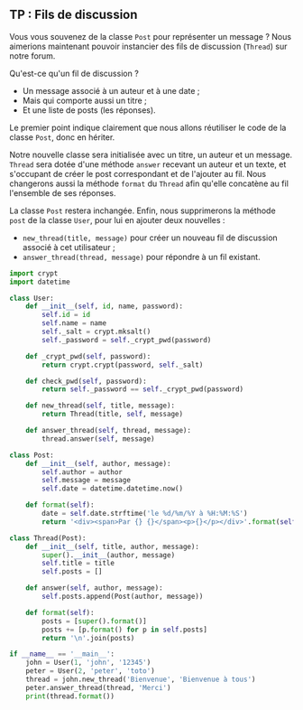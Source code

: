 ## TP : Fils de discussion

Vous vous souvenez de la classe `Post` pour représenter un message ?
Nous aimerions maintenant pouvoir instancier des fils de discussion (`Thread`) sur notre forum.

Qu'est-ce qu'un fil de discussion ?

* Un message associé à un auteur et à une date ;
* Mais qui comporte aussi un titre ;
* Et une liste de posts (les réponses).

Le premier point indique clairement que nous allons réutiliser le code de la classe `Post`, donc en hériter.

Notre nouvelle classe sera initialisée avec un titre, un auteur et un message.
`Thread` sera dotée d'une méthode `answer` recevant un auteur et un texte, et s'occupant de créer le post correspondant et de l'ajouter au fil.
Nous changerons aussi la méthode `format` du `Thread` afin qu'elle concatène au fil l'ensemble de ses réponses.

La classe `Post` restera inchangée.
Enfin, nous supprimerons la méthode `post` de la classe `User`, pour lui en ajouter deux nouvelles :

* `new_thread(title, message)` pour créer un nouveau fil de discussion associé à cet utilisateur ;
* `answer_thread(thread, message)` pour répondre à un fil existant.

```python
import crypt
import datetime

class User:
    def __init__(self, id, name, password):
        self.id = id
        self.name = name
        self._salt = crypt.mksalt()
        self._password = self._crypt_pwd(password)

    def _crypt_pwd(self, password):
        return crypt.crypt(password, self._salt)

    def check_pwd(self, password):
        return self._password == self._crypt_pwd(password)

    def new_thread(self, title, message):
        return Thread(title, self, message)

    def answer_thread(self, thread, message):
        thread.answer(self, message)

class Post:
    def __init__(self, author, message):
        self.author = author
        self.message = message
        self.date = datetime.datetime.now()

    def format(self):
        date = self.date.strftime('le %d/%m/%Y à %H:%M:%S')
        return '<div><span>Par {} {}</span><p>{}</p></div>'.format(self.author.name, date, self.message)

class Thread(Post):
    def __init__(self, title, author, message):
        super().__init__(author, message)
        self.title = title
        self.posts = []

    def answer(self, author, message):
        self.posts.append(Post(author, message))

    def format(self):
        posts = [super().format()]
        posts += [p.format() for p in self.posts]
        return '\n'.join(posts)

if __name__ == '__main__':
    john = User(1, 'john', '12345')
    peter = User(2, 'peter', 'toto')
    thread = john.new_thread('Bienvenue', 'Bienvenue à tous')
    peter.answer_thread(thread, 'Merci')
    print(thread.format())
```
